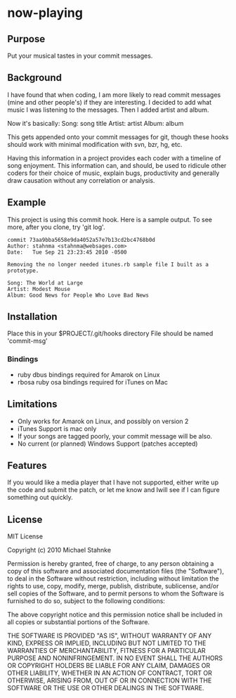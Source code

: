 # now-playing #

## Purpose 
Put your musical tastes in your commit messages. 

## Background 
I have found that when coding, I am more likely to read commit messages (mine and other people's) if they are interesting. I decided to add what music I was listening to the messages.  Then I added artist and album. 

Now it's basically:
    Song: song title
    Artist: artist
    Album: album 

This gets appended onto your commit messages for git, though these hooks should work with minimal modification with svn, bzr, hg, etc. 

Having this information in a project provides each coder with a timeline of song enjoyment.  This information can, and should, be used to ridicule other coders for their choice of music, explain bugs, productivity and generally draw causation without any correlation or analysis. 

## Example
This project is using this commit hook. Here is a sample output.  To see more, after you clone, try 'git log'. 

    commit 73aa9bba5658e9da4052a57e7b13cd2bc4768b0d
    Author: stahnma <stahnma@websages.com>
    Date:   Tue Sep 21 23:23:45 2010 -0500
    
    Removing the no longer needed itunes.rb sample file I built as a prototype. 
      
    Song: The World at Large
    Artist: Modest Mouse
    Album: Good News for People Who Love Bad News


## Installation   
Place this in your $PROJECT/.git/hooks directory
File should be named 'commit-msg'
 
### Bindings 
* ruby dbus bindings required for Amarok on Linux
* rbosa ruby osa bindings required for iTunes on Mac

##  Limitations 
* Only works for Amarok on Linux, and possibly on version 2
* iTunes Support is mac only
* If your songs are tagged poorly, your commit message will be also.
* No current (or planned) Windows Support  (patches accepted)

## Features 

If you would like a media player that I have not supported, either write up the code and submit the patch, or let me know and Iwill see if I can figure something out quickly.  

## License  
MIT License


Copyright (c) 2010 Michael Stahnke

Permission is hereby granted, free of charge, to any person obtaining
a copy of this software and associated documentation files (the
"Software"), to deal in the Software without restriction, including
without limitation the rights to use, copy, modify, merge, publish,
distribute, sublicense, and/or sell copies of the Software, and to
permit persons to whom the Software is furnished to do so, subject to
the following conditions:

The above copyright notice and this permission notice shall be
included in all copies or substantial portions of the Software.

THE SOFTWARE IS PROVIDED "AS IS", WITHOUT WARRANTY OF ANY KIND,
EXPRESS OR IMPLIED, INCLUDING BUT NOT LIMITED TO THE WARRANTIES OF
MERCHANTABILITY, FITNESS FOR A PARTICULAR PURPOSE AND
NONINFRINGEMENT. IN NO EVENT SHALL THE AUTHORS OR COPYRIGHT HOLDERS BE
LIABLE FOR ANY CLAIM, DAMAGES OR OTHER LIABILITY, WHETHER IN AN ACTION
OF CONTRACT, TORT OR OTHERWISE, ARISING FROM, OUT OF OR IN CONNECTION
WITH THE SOFTWARE OR THE USE OR OTHER DEALINGS IN THE SOFTWARE.
